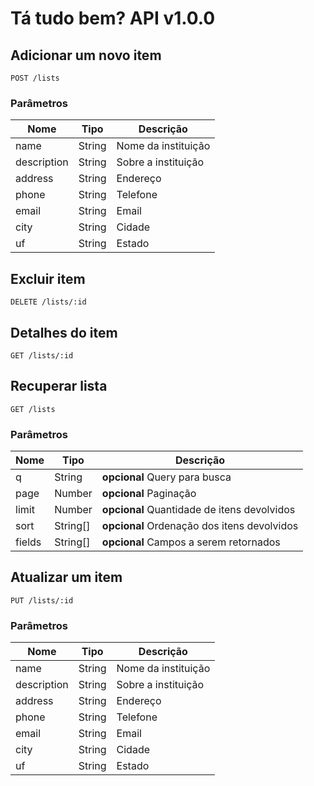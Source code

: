 # Tá tudo bem? API v1.0.0

## Adicionar um novo item


	POST /lists


### Parâmetros

| Nome    | Tipo      | Descrição                          	|
|---------|-----------|--------------------------------------|
| name			| String 			|  Nome da instituição			|
| description	| String 			|  Sobre a instituição			|
| address		| String 			|  Endereço						|
| phone			| String			|  Telefone						|
| email			| String			|  Email						|
| city			| String			|  Cidade						|
| uf			| String			|  Estado						|


## Excluir item



	DELETE /lists/:id


## Detalhes do item



	GET /lists/:id


## Recuperar lista



	GET /lists


### Parâmetros

| Nome    | Tipo      | Descrição                          |
|---------|-----------|--------------------------------------|
| q			| String			| **opcional** Query para busca						|
| page			| Number			| **opcional** Paginação						|
| limit			| Number			| **opcional** Quantidade de itens devolvidos						|
| sort			| String[]			| **opcional** Ordenação dos itens devolvidos						|
| fields			| String[]			| **opcional** Campos a serem retornados						|


## Atualizar um item



	PUT /lists/:id

### Parâmetros

| Nome    | Tipo      | Descrição                          |
|---------|-----------|--------------------------------------|
| name			| String			| Nome da instituição							|
| description	| String 			| Sobre a instituição							|
| address		| String			| Endereço							|
| phone			| String			| Telefone							|
| email			| String			| Email							|
| city			| String			| Cidade							|
| uf			| String		| Estado							|

